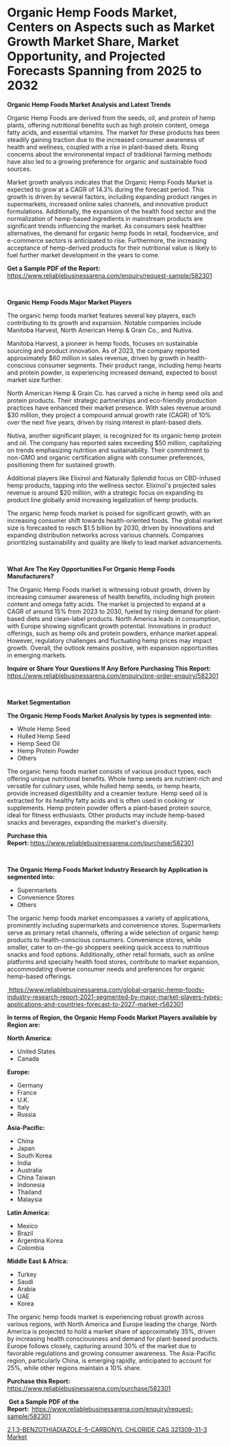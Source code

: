 <p><h1>Organic Hemp Foods Market, Centers on Aspects such as Market Growth Market Share, Market Opportunity, and Projected Forecasts Spanning from 2025 to 2032</h1></p><p><strong>Organic Hemp Foods Market Analysis and Latest Trends</strong></p>
<p><p>Organic Hemp Foods are derived from the seeds, oil, and protein of hemp plants, offering nutritional benefits such as high protein content, omega fatty acids, and essential vitamins. The market for these products has been steadily gaining traction due to the increased consumer awareness of health and wellness, coupled with a rise in plant-based diets. Rising concerns about the environmental impact of traditional farming methods have also led to a growing preference for organic and sustainable food sources.</p><p>Market growth analysis indicates that the Organic Hemp Foods Market is expected to grow at a CAGR of 14.3% during the forecast period. This growth is driven by several factors, including expanding product ranges in supermarkets, increased online sales channels, and innovative product formulations. Additionally, the expansion of the health food sector and the normalization of hemp-based ingredients in mainstream products are significant trends influencing the market. As consumers seek healthier alternatives, the demand for organic hemp foods in retail, foodservice, and e-commerce sectors is anticipated to rise. Furthermore, the increasing acceptance of hemp-derived products for their nutritional value is likely to fuel further market development in the years to come.</p></p>
<p><strong>Get a Sample PDF of the Report:&nbsp;</strong> <a href="https://www.reliablebusinessarena.com/enquiry/request-sample/582301?utm_campaign=2935&utm_medium=2&utm_source=Github&utm_content=ia&utm_term=23032025&utm_id=organic-hemp-foods">https://www.reliablebusinessarena.com/enquiry/request-sample/582301</a></p>
<p>&nbsp;</p>
<p><strong>Organic Hemp Foods Major Market Players</strong></p>
<p><p>The organic hemp foods market features several key players, each contributing to its growth and expansion. Notable companies include Manitoba Harvest, North American Hemp & Grain Co., and Nutiva.</p><p>Manitoba Harvest, a pioneer in hemp foods, focuses on sustainable sourcing and product innovation. As of 2023, the company reported approximately $60 million in sales revenue, driven by growth in health-conscious consumer segments. Their product range, including hemp hearts and protein powder, is experiencing increased demand, expected to boost market size further.</p><p>North American Hemp & Grain Co. has carved a niche in hemp seed oils and protein products. Their strategic partnerships and eco-friendly production practices have enhanced their market presence. With sales revenue around $30 million, they project a compound annual growth rate (CAGR) of 10% over the next five years, driven by rising interest in plant-based diets.</p><p>Nutiva, another significant player, is recognized for its organic hemp protein and oil. The company has reported sales exceeding $50 million, capitalizing on trends emphasizing nutrition and sustainability. Their commitment to non-GMO and organic certification aligns with consumer preferences, positioning them for sustained growth.</p><p>Additional players like Elixinol and Naturally Splendid focus on CBD-infused hemp products, tapping into the wellness sector. Elixinol's projected sales revenue is around $20 million, with a strategic focus on expanding its product line globally amid increasing legalization of hemp products.</p><p>The organic hemp foods market is poised for significant growth, with an increasing consumer shift towards health-oriented foods. The global market size is forecasted to reach $1.5 billion by 2030, driven by innovations and expanding distribution networks across various channels. Companies prioritizing sustainability and quality are likely to lead market advancements.</p></p>
<p>&nbsp;</p>
<p><strong>What Are The Key Opportunities For Organic Hemp Foods Manufacturers?</strong></p>
<p><p>The Organic Hemp Foods market is witnessing robust growth, driven by increasing consumer awareness of health benefits, including high protein content and omega fatty acids. The market is projected to expand at a CAGR of around 15% from 2023 to 2030, fueled by rising demand for plant-based diets and clean-label products. North America leads in consumption, with Europe showing significant growth potential. Innovations in product offerings, such as hemp oils and protein powders, enhance market appeal. However, regulatory challenges and fluctuating hemp prices may impact growth. Overall, the outlook remains positive, with expansion opportunities in emerging markets.</p></p>
<p><strong>Inquire or Share Your Questions If Any Before Purchasing This Report:</strong> <a href="https://www.reliablebusinessarena.com/enquiry/pre-order-enquiry/582301?utm_campaign=2935&utm_medium=2&utm_source=Github&utm_content=ia&utm_term=23032025&utm_id=organic-hemp-foods">https://www.reliablebusinessarena.com/enquiry/pre-order-enquiry/582301</a></p>
<p>&nbsp;</p>
<p><strong>Market Segmentation</strong></p>
<p><strong>The Organic Hemp Foods Market Analysis by types is segmented into:</strong></p>
<p><ul><li>Whole Hemp Seed</li><li>Hulled Hemp Seed</li><li>Hemp Seed Oil</li><li>Hemp Protein Powder</li><li>Others</li></ul></p>
<p><p>The organic hemp foods market consists of various product types, each offering unique nutritional benefits. Whole hemp seeds are nutrient-rich and versatile for culinary uses, while hulled hemp seeds, or hemp hearts, provide increased digestibility and a creamier texture. Hemp seed oil is extracted for its healthy fatty acids and is often used in cooking or supplements. Hemp protein powder offers a plant-based protein source, ideal for fitness enthusiasts. Other products may include hemp-based snacks and beverages, expanding the market's diversity.</p></p>
<p><strong>Purchase this Report:&nbsp;</strong><a href="https://www.reliablebusinessarena.com/purchase/582301?utm_campaign=2935&utm_medium=2&utm_source=Github&utm_content=ia&utm_term=23032025&utm_id=organic-hemp-foods">https://www.reliablebusinessarena.com/purchase/582301</a></p>
<p>&nbsp;</p>
<p><strong>The Organic Hemp Foods Market Industry Research by Application is segmented into:</strong></p>
<p><ul><li>Supermarkets</li><li>Convenience Stores</li><li>Others</li></ul></p>
<p><p>The organic hemp foods market encompasses a variety of applications, prominently including supermarkets and convenience stores. Supermarkets serve as primary retail channels, offering a wide selection of organic hemp products to health-conscious consumers. Convenience stores, while smaller, cater to on-the-go shoppers seeking quick access to nutritious snacks and food options. Additionally, other retail formats, such as online platforms and specialty health food stores, contribute to market expansion, accommodating diverse consumer needs and preferences for organic hemp-based offerings.</p></p>
<p><a href="https://www.reliablebusinessarena.com/global-organic-hemp-foods-industry-research-report-2021-segmented-by-major-market-players-types-applications-and-countries-forecast-to-2027-market-r582301?utm_campaign=2935&utm_medium=2&utm_source=Github&utm_content=ia&utm_term=23032025&utm_id=organic-hemp-foods">&nbsp;https://www.reliablebusinessarena.com/global-organic-hemp-foods-industry-research-report-2021-segmented-by-major-market-players-types-applications-and-countries-forecast-to-2027-market-r582301</a></p>
<p><strong>In terms of Region, the Organic Hemp Foods Market Players available by Region are:</strong></p>
<p>
    <p> <strong> North America: </strong>
        <ul>
            <li>United States</li>
            <li>Canada</li>
        </ul>
        </p> 
    <p> <strong> Europe: </strong>
        <ul>
            <li>Germany</li>
            <li>France</li>
            <li>U.K.</li>
            <li>Italy</li>
            <li>Russia</li>
        </ul>
        </p> 
    <p> <strong> Asia-Pacific: </strong>
        <ul>
            <li>China</li>
            <li>Japan</li>
            <li>South Korea</li>
            <li>India</li>
            <li>Australia</li>
            <li>China Taiwan</li>
            <li>Indonesia</li>
            <li>Thailand</li>
            <li>Malaysia</li>
        </ul>
        </p> 
    <p> <strong> Latin America: </strong>
        <ul>
            <li>Mexico</li>
            <li>Brazil</li>
            <li>Argentina Korea</li>
            <li>Colombia</li>
        </ul>
        </p> 
    <p> <strong> Middle East & Africa: </strong>
        <ul>
            <li>Turkey</li>
            <li>Saudi</li>
            <li>Arabia</li>
            <li>UAE</li>
            <li>Korea</li>
        </ul>
    </p>
    </p>
<p><p>The organic hemp foods market is experiencing robust growth across various regions, with North America and Europe leading the charge. North America is projected to hold a market share of approximately 35%, driven by increasing health consciousness and demand for plant-based products. Europe follows closely, capturing around 30% of the market due to favorable regulations and growing consumer awareness. The Asia-Pacific region, particularly China, is emerging rapidly, anticipated to account for 25%, while other regions maintain a 10% share.</p></p>
<p><strong>Purchase this Report: </strong><a href="https://www.reliablebusinessarena.com/purchase/582301?utm_campaign=2935&utm_medium=2&utm_source=Github&utm_content=ia&utm_term=23032025&utm_id=organic-hemp-foods">https://www.reliablebusinessarena.com/purchase/582301</a></p>
<p>&nbsp;<strong>Get a Sample PDF of the Report:&nbsp;&nbsp;</strong><a href="https://www.reliablebusinessarena.com/enquiry/request-sample/582301?utm_campaign=2935&utm_medium=2&utm_source=Github&utm_content=ia&utm_term=23032025&utm_id=organic-hemp-foods">https://www.reliablebusinessarena.com/enquiry/request-sample/582301</a></p>
<p><strong></strong></p>
<p><p><a href="https://github.com/djibenesha/Market-Research-Report-List-1/blob/main/213-benzothiadiazole-5-carbonyl-chloride-cas-321309-31-3-market.md?utm_campaign=2935&utm_medium=2&utm_source=Github&utm_content=ia&utm_term=23032025&utm_id=organic-hemp-foods">2,1,3-BENZOTHIADIAZOLE-5-CARBONYL CHLORIDE CAS 321309-31-3 Market</a></p></p>